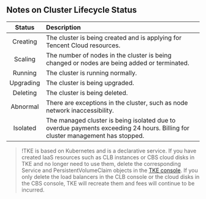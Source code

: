## Notes on Cluster Lifecycle Status

| Status | Description |
|:--:|:--|
| Creating | The cluster is being created and is applying for Tencent Cloud resources. |
| Scaling | The number of nodes in the cluster is being changed or nodes are being added or terminated. |
| Running | The cluster is running normally. |
| Upgrading | The cluster is being upgraded. |
| Deleting | The cluster is being deleted. |
| Abnormal | There are exceptions in the cluster, such as node network inaccessibility. |
| Isolated | The managed cluster is being isolated due to overdue payments exceeding 24 hours. Billing for cluster management has stopped. |


>!TKE is based on Kubernetes and is a declarative service. If you have created IaaS resources such as CLB instances or CBS cloud disks in TKE and no longer need to use them, delete the corresponding Service and PersistentVolumeClaim objects in the [TKE console](https://console.cloud.tencent.com/tke2). If you only delete the load balancers in the CLB console or the cloud disks in the CBS console, TKE will recreate them and fees will continue to be incurred.




